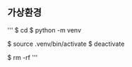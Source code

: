 ## 가상환경

'''
$ cd
$ python -m venv <name>

$ source .venv/bin/activate
$ deactivate

$ rm -rf <name>
'''
